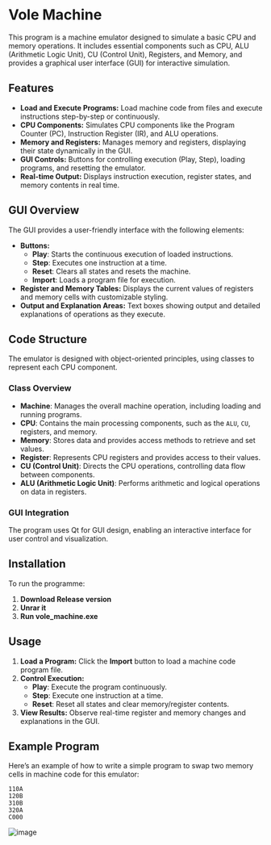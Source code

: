 

# Vole Machine

This program is a machine emulator designed to simulate a basic CPU and memory operations. It includes essential components such as CPU, ALU (Arithmetic Logic Unit), CU (Control Unit), Registers, and Memory, and provides a graphical user interface (GUI) for interactive simulation.

## Features

- **Load and Execute Programs:** Load machine code from files and execute instructions step-by-step or continuously.
- **CPU Components:** Simulates CPU components like the Program Counter (PC), Instruction Register (IR), and ALU operations.
- **Memory and Registers:** Manages memory and registers, displaying their state dynamically in the GUI.
- **GUI Controls:** Buttons for controlling execution (Play, Step), loading programs, and resetting the emulator.
- **Real-time Output:** Displays instruction execution, register states, and memory contents in real time.
  
## GUI Overview

The GUI provides a user-friendly interface with the following elements:

- **Buttons:** 
  - **Play**: Starts the continuous execution of loaded instructions.
  - **Step**: Executes one instruction at a time.
  - **Reset**: Clears all states and resets the machine.
  - **Import**: Loads a program file for execution.
- **Register and Memory Tables:** Displays the current values of registers and memory cells with customizable styling.
- **Output and Explanation Areas:** Text boxes showing output and detailed explanations of operations as they execute.
  
## Code Structure

The emulator is designed with object-oriented principles, using classes to represent each CPU component.

### Class Overview

- **Machine**: Manages the overall machine operation, including loading and running programs.
- **CPU**: Contains the main processing components, such as the `ALU`, `CU`, registers, and memory.
- **Memory**: Stores data and provides access methods to retrieve and set values.
- **Register**: Represents CPU registers and provides access to their values.
- **CU (Control Unit)**: Directs the CPU operations, controlling data flow between components.
- **ALU (Arithmetic Logic Unit)**: Performs arithmetic and logical operations on data in registers.

### GUI Integration

The program uses Qt for GUI design, enabling an interactive interface for user control and visualization. 

## Installation

To run the programme:

1. **Download Release version** 
2. **Unrar it** 
3. **Run vole_machine.exe** 


## Usage

1. **Load a Program:** Click the **Import** button to load a machine code program file.
2. **Control Execution:**
   - **Play**: Execute the program continuously.
   - **Step**: Execute one instruction at a time.
   - **Reset**: Reset all states and clear memory/register contents.
3. **View Results:** Observe real-time register and memory changes and explanations in the GUI.

## Example Program

Here’s an example of how to write a simple program to swap two memory cells in machine code for this emulator:

```
110A
120B
310B
320A
C000
```
![image](https://github.com/user-attachments/assets/6bf15199-2ffc-4003-96cb-4e753c3529a8)

